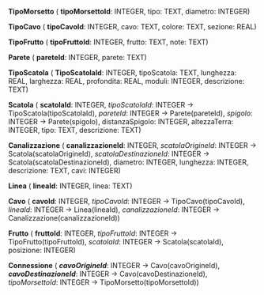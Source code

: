 **TipoMorsetto** (  **tipoMorsettoId**: INTEGER, tipo: TEXT, diametro: INTEGER)

**TipoCavo** (  **tipoCavoId**: INTEGER, cavo: TEXT, colore: TEXT, sezione: REAL)

**TipoFrutto** (  **tipoFruttoId**: INTEGER, frutto: TEXT, note: TEXT)

**Parete** (  **pareteId**: INTEGER, parete: TEXT)

**TipoScatola** (  **TipoScatolaId**: INTEGER, tipoScatola: TEXT, lunghezza: REAL, larghezza: REAL, profondita: REAL, moduli: INTEGER, descrizione: TEXT)

**Scatola** (  **scatolaId**: INTEGER, _tipoScatolaId_: INTEGER -> TipoScatola(tipoScatolaId), _pareteId_: INTEGER -> Parete(pareteId), _spigolo_: INTEGER -> Parete(spigolo), distanzaSpigolo: INTEGER, altezzaTerra: INTEGER, tipo: TEXT, descrizione: TEXT)

**Canalizzazione** (  **canalizzazioneId**: INTEGER, _scatolaOrigineId_: INTEGER -> Scatola(scatolaOrigineId), _scatolaDestinazioneId_: INTEGER -> Scatola(scatolaDestinazioneId), diametro: INTEGER, lunghezza: INTEGER, descrizione: TEXT, cavi: INTEGER)

**Linea** (  **lineaId**: INTEGER, linea: TEXT)

**Cavo** (  **cavoId**: INTEGER, _tipoCavoId_: INTEGER -> TipoCavo(tipoCavoId), _lineaId_: INTEGER -> Linea(lineaId), _canalizzazioneId_: INTEGER -> Canalizzazione(canalizzazioneId))

**Frutto** (  **fruttoId**: INTEGER, _tipoFruttoId_: INTEGER -> TipoFrutto(tipoFruttoId), _scatolaId_: INTEGER -> Scatola(scatolaId), posizione: INTEGER)

**Connessione** (  ***cavoOrigineId***: INTEGER -> Cavo(cavoOrigineId), ***cavoDestinazioneId***: INTEGER -> Cavo(cavoDestinazioneId), _tipoMorsettoId_: INTEGER -> TipoMorsetto(tipoMorsettoId))

